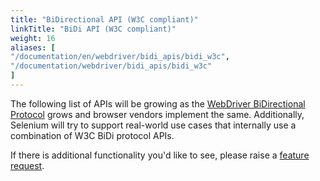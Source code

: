 ```yaml
---
title: "BiDirectional API (W3C compliant)"
linkTitle: "BiDi API (W3C compliant)"
weight: 16
aliases: [
"/documentation/en/webdriver/bidi_apis/bidi_w3c",
"/documentation/webdriver/bidi_apis/bidi_w3c"
]
---
```


The following list of APIs will be growing as the [WebDriver BiDirectional Protocol](https://w3c.github.io/webdriver-bidi/) grows
and browser vendors implement the same.
Additionally, Selenium will try to support real-world use cases that internally use a combination of W3C BiDi protocol APIs.

If there is additional functionality you'd like to see, please raise a
[feature request](https://github.com/SeleniumHQ/selenium/issues/new?assignees=&labels=&template=feature.md).

